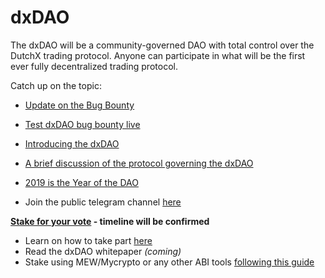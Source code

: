 # dxDAO
The dxDAO will be a community-governed DAO with total control over the DutchX trading protocol. Anyone can participate in what will be the first ever fully decentralized trading protocol.  

Catch up on the topic:

- [Update on the Bug Bounty](https://blog.gnosis.pm/security-update-on-the-dxdao-bug-bounty-52cec0f02cde)
- [Test dxDAO bug bounty live](https://blog.gnosis.pm/test-dxdao-bug-bounties-live-939095b7dd8d)
- [Introducing the dxDAO](https://blog.gnosis.pm/introducing-the-dxdao-27ec4301eced)
- [A brief discussion of the protocol governing the dxDAO](https://blog.gnosis.pm/a-brief-discussion-of-the-protocol-governing-the-dxdao-7331407a2555)
- [2019 is the Year of the DAO](https://blog.gnosis.pm/2019-is-the-year-of-the-dao-5a428f90fb55)
  
- Join the public telegram channel [here](https://t.me/dxDAO)

**[Stake for your vote](https://dxdao.daostack.io) - timeline will be confirmed**
- Learn on how to take part [here](https://blog.gnosis.pm/step-by-step-guide-to-earn-reputation-for-the-dxdao-e79fa634d488)
- Read the dxDAO whitepaper *(coming)*
- Stake using MEW/Mycrypto or any other ABI tools [following this guide](dxdao-abi-participation)
